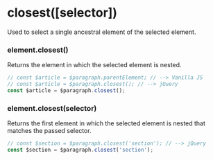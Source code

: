 # closest([selector])
Used to select a single ancestral element of the selected element.

### element.closest()
Returns the element in which the selected element is nested.

```javascript
// const $article = $paragraph.parentElement; // --> Vanilla JS
// const $article = $paragraph.closest(); // --> jQuery
const $article = $paragraph.closest();
```

### element.closest(selector)
Returns the first element in which the selected element is nested that matches the passed selector.

```javascript
// const $section = $paragraph.closest('section'); // --> jQuery
const $section = $paragraph.closest('section');
```
